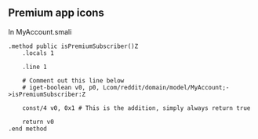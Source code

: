 ## Premium app icons

In MyAccount.smali

```smali
.method public isPremiumSubscriber()Z
    .locals 1

    .line 1

    # Comment out this line below
    # iget-boolean v0, p0, Lcom/reddit/domain/model/MyAccount;->isPremiumSubscriber:Z

    const/4 v0, 0x1 # This is the addition, simply always return true

    return v0
.end method
```
